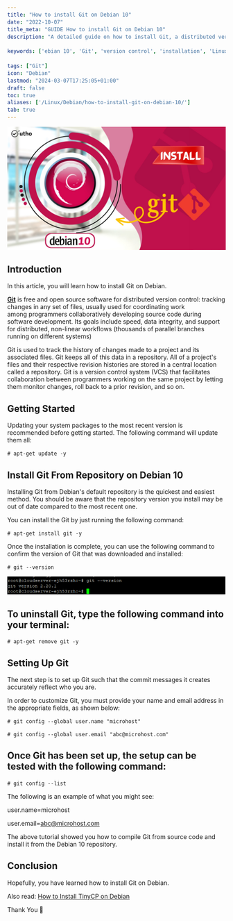 ```yaml
---
title: "How to install Git on Debian 10"
date: "2022-10-07"
title_meta: "GUIDE How to install Git on Debian 10"
description: "A detailed guide on how to install Git, a distributed version control system, on Debian 10."

keywords: ['ebian 10', 'Git', 'version control', 'installation', 'Linux', 'source code management']

tags: ["Git"]
icon: "Debian"
lastmod: "2024-03-07T17:25:05+01:00"
draft: false
toc: true
aliases: ['/Linux/Debian/how-to-install-git-on-debian-10/']
tab: true
---
```


![How to install Git on Debian 10](images/How-to-install-Git-on-Debian-10_utho.jpg)

## Introduction

In this article, you will learn how to install Git on Debian.

**[Git](https://en.wikipedia.org/wiki/Git)** is free and open source software for distributed version control: tracking changes in any set of files, usually used for coordinating work among programmers collaboratively developing source code during software development. Its goals include speed, data integrity, and support for distributed, non-linear workflows (thousands of parallel branches running on different systems)

Git is used to track the history of changes made to a project and its associated files. Git keeps all of this data in a repository. All of a project's files and their respective revision histories are stored in a central location called a repository. Git is a version control system (VCS) that facilitates collaboration between programmers working on the same project by letting them monitor changes, roll back to a prior revision, and so on.

## Getting Started

Updating your system packages to the most recent version is recommended before getting started. The following command will update them all:

```
# apt-get update -y
```

## Install Git From Repository on Debian 10

Installing Git from Debian's default repository is the quickest and easiest method. You should be aware that the repository version you install may be out of date compared to the most recent one.

You can install the Git by just running the following command:

```
# apt-get install git -y
```

Once the installation is complete, you can use the following command to confirm the version of Git that was downloaded and installed:

```
# git --version
```

![command output](images/image-270.png)

## To uninstall Git, type the following command into your terminal:

```
# apt-get remove git -y
```

## Setting Up Git

The next step is to set up Git such that the commit messages it creates accurately reflect who you are.

In order to customize Git, you must provide your name and email address in the appropriate fields, as shown below:

```
# git config --global user.name "microhost"
```

```
# git config --global user.email "abc@microhost.com"
```

## Once Git has been set up, the setup can be tested with the following command:

```
# git config --list
```

The following is an example of what you might see:

user.name=microhost

user.email=abc@microhost.com

The above tutorial showed you how to compile Git from source code and install it from the Debian 10 repository.

## Conclusion

Hopefully, you have learned how to install Git on Debian.

Also read: [How to Install TinyCP on Debian](https://utho.com/docs/tutorial/how-to-install-tinycp-on-debian/)

Thank You 🙂
